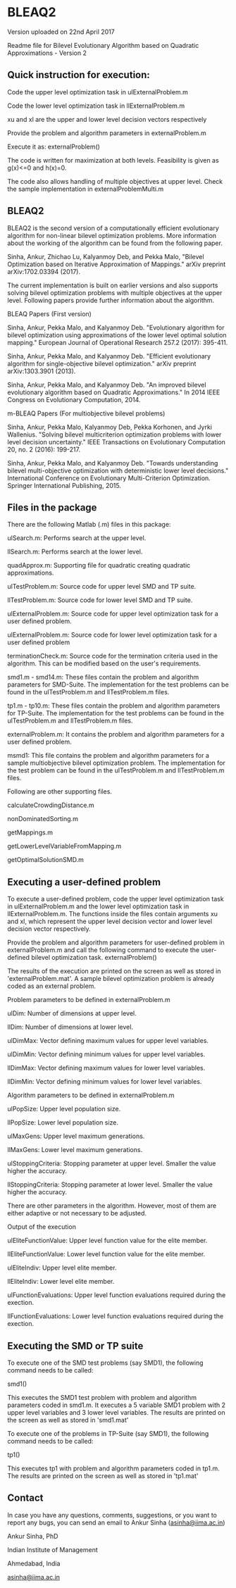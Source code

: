 # BLEAQ2
Version uploaded on 22nd April 2017

Readme file for Bilevel Evolutionary Algorithm based on Quadratic Approximations - Version 2


Quick instruction for execution:
------------------------------------------------------------------------
Code the upper level optimization task in ulExternalProblem.m

Code the lower level optimization task in llExternalProblem.m

xu and xl are the upper and lower level decision vectors respectively

Provide the problem and algorithm parameters in externalProblem.m

Execute it as: externalProblem()

The code is written for maximization at both levels. Feasibility is given as g(x)<=0 and h(x)=0.

The code also allows handling of multiple objectives at upper level. Check the sample implementation in externalProblemMulti.m


BLEAQ2
------------------------------------------------------------------------
BLEAQ2 is the second version of a computationally efficient evolutionary algorithm for non-linear bilevel optimization problems. More information about the working of the algorithm can be found from the following paper.

Sinha, Ankur, Zhichao Lu, Kalyanmoy Deb, and Pekka Malo, "Bilevel Optimization based on Iterative Approximation of Mappings." arXiv preprint arXiv:1702.03394 (2017).

The current implementation is built on earlier versions and also supports solving bilevel optimization problems with multiple objectives at the upper level. Following papers provide further information about the algorithm.

BLEAQ Papers (First version)

Sinha, Ankur, Pekka Malo, and Kalyanmoy Deb. "Evolutionary algorithm for bilevel optimization using approximations of the lower level optimal solution mapping." European Journal of Operational Research 257.2 (2017): 395-411.

Sinha, Ankur, Pekka Malo, and Kalyanmoy Deb. "Efficient evolutionary algorithm for single-objective bilevel optimization." arXiv preprint arXiv:1303.3901 (2013).

Sinha, Ankur, Pekka Malo, and Kalyanmoy Deb. "An improved bilevel evolutionary algorithm based on Quadratic Approximations." In 2014 IEEE Congress on Evolutionary Computation, 2014.

m-BLEAQ Papers (For multiobjective bilevel problems)

Sinha, Ankur, Pekka Malo, Kalyanmoy Deb, Pekka Korhonen, and Jyrki Wallenius. "Solving bilevel multicriterion optimization problems with lower level decision uncertainty." IEEE Transactions on Evolutionary Computation 20, no. 2 (2016): 199-217.

Sinha, Ankur, Pekka Malo, and Kalyanmoy Deb. "Towards understanding bilevel multi-objective optimization with deterministic lower level decisions." International Conference on Evolutionary Multi-Criterion Optimization. Springer International Publishing, 2015.


Files in the package
------------------------------------------------------------------------
There are the following Matlab (.m) files in this package:

ulSearch.m: Performs search at the upper level.

llSearch.m: Performs search at the lower level.

quadApprox.m: Supporting file for quadratic creating quadratic approximations.

ulTestProblem.m: Source code for upper level SMD and TP suite.

llTestProblem.m: Source code for lower level SMD and TP suite.

ulExternalProblem.m: Source code for upper level optimization task for a user defined problem.

ulExternalProblem.m: Source code for lower level optimization task for a user defined problem

terminationCheck.m: Source code for the termination criteria used in the algorithm. This can be modified based on the user's requirements.

smd1.m - smd14.m: These files contain the problem and algorithm parameters for SMD-Suite. The implementation for the test problems can be found in the ulTestProblem.m and llTestProblem.m files.

tp1.m - tp10.m: These files contain the problem and algorithm parameters for TP-Suite. The implementation for the test problems can be found in the ulTestProblem.m and llTestProblem.m files.

externalProblem.m: It contains the problem and algorithm parameters for a user defined problem.

msmd1: This file contains the problem and algorithm parameters for a sample multiobjective bilevel optimization problem. The implementation for the test problem can be found in the ulTestProblem.m and llTestProblem.m files.

Following are other supporting files.

calculateCrowdingDistance.m

nonDominatedSorting.m

getMappings.m

getLowerLevelVariableFromMapping.m

getOptimalSolutionSMD.m


Executing a user-defined problem
------------------------------------------------------------------------
To execute a user-defined problem, code the upper level optimization task in ulExternalProblem.m and the lower level optimization task in llExternalProblem.m. The functions inside the files contain arguments xu and xl, which represent the upper level decision vector and lower level decision vector respectively.

Provide the problem and algorithm parameters for user-defined problem in externalProblem.m and call the following command to execute the user-defined bilevel optimization task.
externalProblem()

The results of the execution are printed on the screen as well as stored in 'externalProblem.mat'. A sample bilevel optimization problem is already coded as an external problem.

Problem parameters to be defined in externalProblem.m

ulDim: Number of dimensions at upper level.

llDim: Number of dimensions at lower level.

ulDimMax: Vector defining maximum values for upper level variables.

ulDimMin: Vector defining minimum values for upper level variables.

llDimMax: Vector defining maximum values for lower level variables.

llDimMin: Vector defining minimum values for lower level variables.

Algorithm parameters to be defined in externalProblem.m

ulPopSize: Upper level population size.

llPopSize: Lower level population size.

ulMaxGens: Upper level maximum generations.

llMaxGens: Lower level maximum generations.

ulStoppingCriteria: Stopping parameter at upper level. Smaller the value higher the accuracy.

llStoppingCriteria: Stopping parameter at lower level. Smaller the value higher the accuracy.

There are other parameters in the algorithm. However, most of them are either adaptive or not necessary to be adjusted.

Output of the execution

ulEliteFunctionValue: Upper level function value for the elite member.

llEliteFunctionValue: Lower level function value for the elite member.

ulEliteIndiv: Upper level elite member.

llEliteIndiv: Lower level elite member.

ulFunctionEvaluations: Upper level function evaluations required during the exection.

llFunctionEvaluations: Lower level function evaluations required during the exection.


Executing the SMD or TP suite
------------------------------------------------------------------------
To execute one of the SMD test problems (say SMD1), the following command needs to be called:

smd1()

This executes the SMD1 test problem with problem and algorithm parameters coded in smd1.m. It executes a 5 variable SMD1 problem with 2 upper level variables and 3 lower level variables. The results are printed on the screen as well as stored in 'smd1.mat'

To execute one of the problems in TP-Suite (say SMD1), the following command needs to be called:

tp1()

This executes tp1 with problem and algorithm parameters coded in tp1.m. The results are printed on the screen as well as stored in 'tp1.mat'


Contact
------------------------------------------------------------------------
In case you have any questions, comments, suggestions, or you want to report any bugs, you can send an email to Ankur Sinha (asinha@iima.ac.in)

Ankur Sinha, PhD

Indian Institute of Management

Ahmedabad, India

asinha@iima.ac.in
